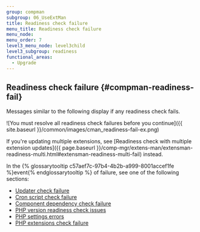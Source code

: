 ```yaml
---
group: compman
subgroup: 06_UseExtMan
title: Readiness check failure
menu_title: Readiness check failure
menu_node:
menu_order: 7
level3_menu_node: level3child
level3_subgroup: readiness
functional_areas:
  - Upgrade
---
```


## Readiness check failure {#compman-readiness-fail}

Messages similar to the following display if any readiness check fails. 

![You must resolve all readiness check failures before you continue]({{ site.baseurl }}/common/images/cman_readiness-fail-ex.png)

<div class="bs-callout bs-callout-info" id="info" markdown="1">
If you're updating multiple extensions, see [Readiness check with multiple extension updates]({{ page.baseurl }}/comp-mgr/extens-man/extensman-readiness-multi.html#extensman-readiness-multi-fail) instead.
</div>

In the {% glossarytooltip c57aef7c-97b4-4b2b-a999-8001accef1fe %}event{% endglossarytooltip %} of failure, see one of the following sections:

*	<a href="{{ page.baseurl }}/comp-mgr/trouble/cman/updater.html">Updater check failure</a>
*	<a href="{{ page.baseurl }}/comp-mgr/trouble/cman/cron.html">Cron script check failure</a>
*	<a href="{{ page.baseurl }}/comp-mgr/trouble/cman/component-depend.html">Component dependency check failure</a>
*	<a href="{{ page.baseurl }}/comp-mgr/trouble/cman/php-version.html">PHP version readiness check issues</a>
*	<a href="{{ page.baseurl }}/install-gde/trouble/php/tshoot_php-set.html">PHP settings errors</a>
*	<a href="{{ page.baseurl }}/install-gde/system-requirements.html">PHP extensions check failure</a>
